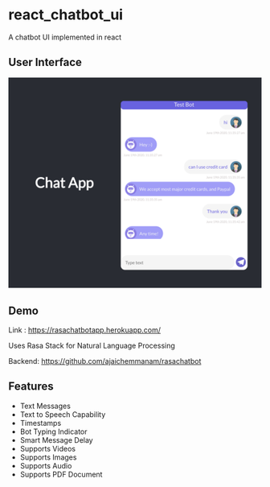 # react_chatbot_ui

A chatbot UI implemented in react

## User Interface

![User Interface](https://raw.githubusercontent.com/ajaichemmanam/react_chatbot_ui/master/assets/ui.png)

## Demo

Link : https://rasachatbotapp.herokuapp.com/

Uses Rasa Stack for Natural Language Processing

Backend: https://github.com/ajaichemmanam/rasachatbot

## Features

- Text Messages
- Text to Speech Capability
- Timestamps
- Bot Typing Indicator
- Smart Message Delay
- Supports Videos
- Supports Images
- Supports Audio
- Supports PDF Document 